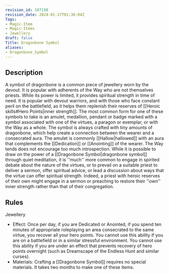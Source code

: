 ```yaml
---
revision_id: 107198
revision_date: 2024-01-17T01:36:04Z
Tags:
- Magic-Item
- Magic-Items
- Jewellery
draft: false
Title: Dragonbone Symbol
aliases:
- Dragonbone_Symbol
---
```

## Description
A symbol of dragonbone is a common piece of jewellery worn by the devout. It is popular with adherents of the Way who are not themselves priests. While its power is limited, it provides spiritual strength in time of need. It is popular with devout warriors, and with those who face constant peril on the battlefield, as it helps them replenish their reserves of [[Heroic skills#Hero Points|inner strength]].
The most common form for one of these symbols to take is an amulet, medallion, pendant or badge marked with a symbol associated with one of the virtues, a paragon or exemplar, or with the Way as a whole. The symbol is always crafted with tiny amounts of dragonbone, which help create a connection between the wearer and a consecrated aura. The amulet is commonly [[Hallow|hallowed]] with an aura that complements the [[Dedication]] or [[Anointing]] of the wearer.
The Way tends does not encourage too much introspection. While it is possible to draw on the power of a [[Dragonbone Symbol|dragonbone symbol]] through quiet meditation, it is ''much'' more common to engage in spirited debate about the nature of the virtues, or to prevail on a suitable priest to deliver a sermon, offer spiritual advice, or lead a discussion about ways that the virtue can offer spiritual strength. Indeed, a priest with heroic reserves of their own might engage in a sermon or preaching to restore their ''own'' inner strength rather than that of their congregation.
## Rules
Jewellery
* Effect: Once per day, if you are Dedicated or Anointed, if you spend ten minutes of appropriate roleplaying an area consecrated to the same virtue, you recover all your hero points. You cannot use this ability if you are on a battlefield or in a similar stressful environment. You cannot use this ability if you are under an effect that prevents recovery of hero points overnight (such as Dreamscape of the Endless Hunt and similar curses). 
* Materials: Crafting a [[Dragonbone Symbol]] requires no special materials. It takes two months to make one of these items.